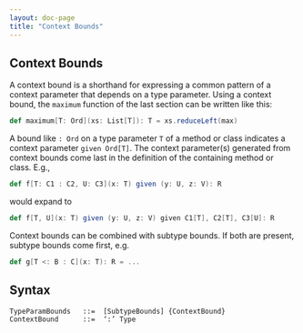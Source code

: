 ```yaml
---
layout: doc-page
title: "Context Bounds"
---
```


## Context Bounds

A context bound is a shorthand for expressing a common pattern of a context parameter that depends on a type parameter. Using a context bound, the `maximum` function of the last section can be written like this:
```scala
def maximum[T: Ord](xs: List[T]): T = xs.reduceLeft(max)
```
A bound like `: Ord` on a type parameter `T` of a method or class indicates a context parameter `given Ord[T]`. The context parameter(s) generated from context bounds come last in the definition of the containing method or class. E.g.,
```scala
def f[T: C1 : C2, U: C3](x: T) given (y: U, z: V): R
```
would expand to
```scala
def f[T, U](x: T) given (y: U, z: V) given C1[T], C2[T], C3[U]: R
```
Context bounds can be combined with subtype bounds. If both are present, subtype bounds come first, e.g.
```scala
def g[T <: B : C](x: T): R = ...
```

## Syntax

```
TypeParamBounds   ::=  [SubtypeBounds] {ContextBound}
ContextBound      ::=  ‘:’ Type
```
